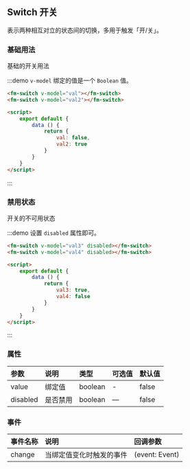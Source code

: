 
<script>
    export default {
        data () {
            return {
                val: false,
                val2: true,
                val3: true,
                val4: false
            }
        }
    }
</script>
## Switch 开关
表示两种相互对立的状态间的切换，多用于触发「开/关」。

### 基础用法
基础的开关用法

:::demo `v-model` 绑定的值是一个 `Boolean` 值。

```html
<fm-switch v-model="val"></fm-switch>
<fm-switch v-model="val2"></fm-switch>

<script>
    export default {
        data () {
            return {
                val: false,
                val2: true
            }
        }
    }
</script>
```
:::

### 禁用状态
开关的不可用状态

:::demo 设置 `disabled` 属性即可。

```html
<fm-switch v-model="val3" disabled></fm-switch>
<fm-switch v-model="val4" disabled></fm-switch>

<script>
    export default {
        data () {
            return {
                val3: true,
                val4: false
            }
        }
    }
</script>
```
:::

### 属性
| 参数      | 说明          | 类型      | 可选值                           | 默认值  |
| :---------- | :-------------- | :---------- | :--------------------------------  | :-------- |
| value | 绑定值 | boolean | - | false |
| disabled | 是否禁用 | boolean | — | false |

### 事件
| 事件名称	      | 说明          | 回调参数 |
| :---------- | :-------------- | :---------- |
| change | 当绑定值变化时触发的事件	 | (event: Event) |